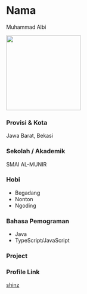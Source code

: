 # Nama
Muhammad Albi

<img src="https://avatars.githubusercontent.com/u/83520747?v=4" width="200" height="200" align="center"/>

### Provisi & Kota

Jawa Barat, Bekasi

### Sekolah / Akademik

SMAI AL-MUNIR

### Hobi

- Begadang
- Nonton
- Ngoding

### Bahasa Pemograman 

- Java
- TypeScript/JavaScript

### Project


### Profile Link

[shinz](https://github.com/shinz-404)
